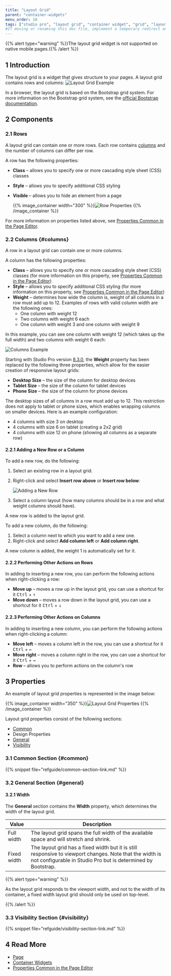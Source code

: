 ```yaml
---
title: "Layout Grid"
parent: "container-widgets"
menu_order: 10
tags: ["studio pro", "layout grid", "container widget", "grid", "layout"]
#If moving or renaming this doc file, implement a temporary redirect and let the respective team know they should update the URL in the product. See Mapping to Products for more details.
---
```


{{% alert type="warning" %}}The layout grid widget is not supported on native mobile pages.{{% /alert %}}

## 1 Introduction

The layout grid is a widget that gives structure to your pages.  A layout grid contains rows and columns: ![Layout Grid Example](attachments/container-widgets/layout-grid.png)

In a browser, the layout grid is based on the Bootstrap grid system. For more information on the Bootstrap grid system, see the [official Bootstrap documentation](http://getbootstrap.com/css/#grid).

## 2 Components

### 2.1 Rows

A layout grid can contain one or more rows. Each row contains [columns](#columns) and the number of columns can differ per row.

A row has the following properties:

* **Class** – allows you to specify one or more cascading style sheet (CSS) classes

* **Style** – allows you to specify additional CSS styling

*  **Visible** – allows you to hide an element from a page

    {{% image_container width="300" %}}![Row Properties](attachments/container-widgets/row-properties.png)
    {{% /image_container %}}

For more information on properties listed above, see [Properties Common in the Page Editor](common-widget-properties).

### 2.2 Columns {#columns}

A row in a layout grid can contain one or more columns.   

A column has the following properties:

* **Class** – allows you to specify one or more cascading style sheet (CSS) classes (for more information on this property, see [Properties Common in the Page Editor](common-widget-properties))
* **Style** – allows you to specify additional CSS styling (for more information on this property, see [Properties Common in the Page Editor](common-widget-properties))
* **Weight** – determines how wide the column is, weight of all columns in a row must add up to 12. Examples of rows with valid column width are the following ones:
  * One column with weight 12
  * Two columns with weight 6 each
  * One column with weight 3 and one column with weight 9

In this example, you can see one column with weight 12 (which takes up the full width) and two columns with weight 6 each:

![Columns Example](attachments/container-widgets/columns.png)

Starting with Studio Pro version [8.3.0](/releasenotes/studio-pro/8.3#830), the **Weight** property has been replaced by the following three properties, which allow for the easier creation of responsive layout grids:

* **Desktop Size** – the size of the column for desktop devices
* **Tablet Size** – the size of the column for tablet devices
* **Phone Size** – the size of the column for phone devices

The desktop sizes of all columns in a row must add up to 12. This restriction does not apply to tablet or phone sizes, which enables wrapping columns on smaller devices. Here is an example configuration:

* 4 columns with size 3 on desktop
* 4 columns with size 6 on tablet (creating a 2x2 grid)
* 4 columns with size 12 on phone (showing all columns as a separate row)

#### 2.2.1 Adding a New Row or a Column

To add a new row, do the following:

1. Select an existing row in a layout grid.

2.  Right-click and select **Insert row above** or **Insert row below**:

    ![Adding a New Row](attachments/container-widgets/adding-row.png)

3. Select a column layout (how many columns should be in a row and what weight columns should have).

A new row is added to the layout grid.

To add a new column, do the following:

1. Select a column next to which you want to add a new one.
2. Right-click and select **Add column left** or **Add column right**.

A new column is added, the weight 1 is automatically set for it. 

#### 2.2.2 Performing Other Actions on Rows

In adding to inserting a new row, you can perform the following actions when right-clicking a row:

* **Move up** – moves a row up in the layout grid, you can use a shortcut for it  <kbd>Ctrl</kbd> + <kbd>↑</kbd> 
* **Move down** – moves a row down in the layout grid, you can use a shortcut for it  <kbd>Ctrl</kbd> + <kbd>↓</kbd> 

#### 2.2.3 Performing Other Actions on Columns

In adding to inserting a new column, you can perform the following actions when right-clicking a column:

* **Move left** – moves a column left in the row, you can use a shortcut for it  <kbd>Ctrl</kbd> + <kbd>←</kbd> 
* **Move right** – moves a column right in the row, you can use a shortcut for it  <kbd>Ctrl</kbd> + <kbd>→</kbd> 
* **Row** – allows you to perform actions on the column's row 

## 3 Properties

An example of layout grid properties is represented in the image below:

{{% image_container width="350" %}}![Layout Grid Properties](attachments/container-widgets/layout-grid-properties.png)
{{% /image_container %}}

Layout grid properties consist of the following sections:

* [Common](#common)
* Design Properties
* [General](#general)
* [Visibility](#visibility)

### 3.1 Common Section {#common}

{{% snippet file="refguide/common-section-link.md" %}}

### 3.2 General Section {#general}

#### 3.2.1 Width

The **General** section contains the **Width** property, which determines the width of the layout grid. 

| Value | Description |
| --- | --- |
| Full width | The layout grid spans the full width of the available space and will stretch and shrink. |
| Fixed width | The layout grid has a fixed width but it is still responsive to viewport changes. Note that the width is not configurable in Studio Pro but is determined by Bootstrap. |

{{% alert type="warning" %}}

As the layout grid responds to the viewport width, and not to the width of its container, a fixed width layout grid should only be used on top-level.

{{% /alert %}}

### 3.3 Visibility Section {#visibility}

{{% snippet file="refguide/visibility-section-link.md" %}}

## 4 Read More

* [Page](page)
* [Container Widgets](container-widgets)
* [Properties Common in the Page Editor](common-widget-properties)

